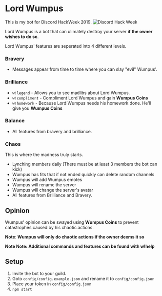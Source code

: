 # Lord Wumpus

This is my bot for Discord HackWeek 2019.
![Discord Hack Week](https://cdn-images-1.medium.com/max/2560/1*lh6NS8hx0pu5mlZeSqnu5w.jpeg)

Lord Wumpus is a bot that can ulimately destroy your server **if the owner wishes to do so**.

Lord Wumpus' features are seperated into 4 different levels.

### Bravery

- Messages appear from time to time where you can slay "evil" Wumpus'.

### Brilliance

- `w!legend` - Allows you to see madlibs about Lord Wumpus.
- `w!compliment` - Compliment Lord Wumpus and gain **Wumpus Coins**
- `w!homework` - Because Lord Wumpus needs his homework done. He'll give you **Wumpus Coins**

### Balance

- All features from bravery and brilliance.

### Chaos

This is where the madness truly starts.

- Lynching members daily (There must be at least 3 members the bot can kick)
- Wumpus has fits that if not ended quickly can delete random channels
- Wumpus will add Wumpus emotes
- Wumpus will rename the server
- Wumpus will change the server's avatar
- All features from Brilliance and Bravery.

## Opinion

Wumpus' opinion can be swayed using **Wumpus Coins** to prevent catastrophes caused by his chaotic actions.

**Note: Wumpus will only do chaotic actions if the owner deems it so**

**Note Note: Additional commands and features can be found with w!help**

## Setup

1. Invite the bot to your guild.
2. Goto `config/config.example.json` and rename it to `config/config.json`
3. Place your token in `config/config.json`
4. `npm start`